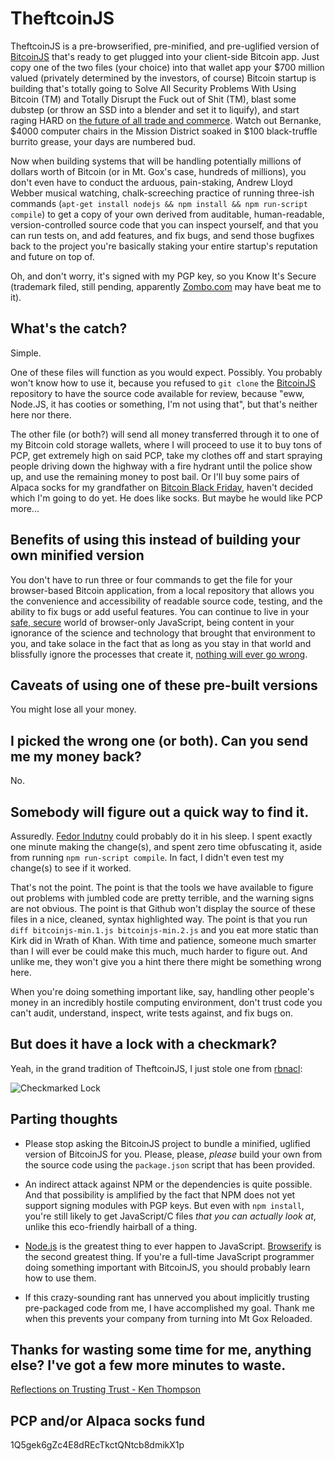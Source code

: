 # TheftcoinJS

TheftcoinJS is a pre-browserified, pre-minified, and pre-uglified version of [BitcoinJS](https://github.com/bitcoinjs/bitcoinjs-lib) that's ready to get plugged into your client-side Bitcoin app. Just copy one of the two files (your choice) into that wallet app your $700 million valued (privately determined by the investors, of course) Bitcoin startup is building that's totally going to Solve All Security Problems With Using Bitcoin (TM) and Totally Disrupt the Fuck out of Shit (TM), blast some dubstep (or throw an SSD into a blender and set it to liquify), and start raging HARD on [the future of all trade and commerce](https://www.youtube.com/watch?feature=player_detailpage&v=QcUWaVbC8wY#t=227). Watch out Bernanke, $4000 computer chairs in the Mission District soaked in $100 black-truffle burrito grease, your days are numbered bud.

Now when building systems that will be handling potentially millions of dollars worth of Bitcoin (or in Mt. Gox's case, hundreds of millions), you don't even have to conduct the arduous, pain-staking, Andrew Lloyd Webber musical watching, chalk-screeching practice of running three-ish commands (`apt-get install nodejs && npm install && npm run-script compile`) to get a copy of your own derived from auditable, human-readable, version-controlled source code that you can inspect yourself, and that you can run tests on, and add features, and fix bugs, and send those bugfixes back to the project you're basically staking your entire startup's reputation and future on top of.

Oh, and don't worry, it's signed with my PGP key, so you Know It's Secure (trademark filed, still pending, apparently [Zombo.com](http://zombo.com) may have beat me to it).

## What's the catch?

Simple.

One of these files will function as you would expect. Possibly. You probably won't know how to use it, because you refused to `git clone` the [BitcoinJS](https://github.com/bitcoinjs/bitcoinjs-lib) repository to have the source code available for review, because "eww, Node.JS, it has cooties or something, I'm not using that", but that's neither here nor there.

The other file (or both?) will send all money transferred through it to one of my Bitcoin cold storage wallets, where I will proceed to use it to buy tons of PCP, get extremely high on said PCP, take my clothes off and start spraying people driving down the highway with a fire hydrant until the police show up, and use the remaining money to post bail. Or I'll buy some pairs of Alpaca socks for my grandfather on [Bitcoin Black Friday](http://www.bitcoinblackfriday.com), haven't decided which I'm going to do yet. He does like socks. But maybe he would like PCP more...

## Benefits of using this instead of building your own minified version

You don't have to run three or four commands to get the file for your browser-based Bitcoin application, from a local repository that allows you the convenience and accessibility of readable source code, testing, and the ability to fix bugs or add useful features. You can continue to live in your [safe, secure](http://tonyarcieri.com/whats-wrong-with-webcrypto) world of browser-only JavaScript, being content in your ignorance of the science and technology that brought that environment to you, and take solace in the fact that as long as you stay in that world and blissfully ignore the processes that create it, [nothing will ever go wrong](https://bitcointalk.org/index.php?topic=576337).

## Caveats of using one of these pre-built versions

You might lose all your money.

## I picked the wrong one (or both). Can you send me my money back?

No.

## Somebody will figure out a quick way to find it.

Assuredly. [Fedor Indutny](https://twitter.com/indutny) could probably do it in his sleep. I spent exactly one minute making the change(s), and spent zero time obfuscating it, aside from running `npm run-script compile`. In fact, I didn't even test my change(s) to see if it worked.

That's not the point. The point is that the tools we have available to figure out problems with jumbled code are pretty terrible, and the warning signs are not obvious. The point is that Github won't display the source of these files in a nice, cleaned, syntax highlighted way. The point is that you run `diff bitcoinjs-min.1.js bitcoinjs-min.2.js` and you eat more static than Kirk did in Wrath of Khan. With time and patience, someone much smarter than I will ever be could make this much, much harder to figure out. And unlike me, they won't give you a hint there there might be something wrong here.

When you're doing something important like, say, handling other people's money in an incredibly hostile computing environment, don't trust code you can't audit, understand, inspect, write tests against, and fix bugs on.

## But does it have a lock with a checkmark?

Yeah, in the grand tradition of TheftcoinJS, I just stole one from [rbnacl](https://github.com/cryptosphere/rbnacl):

![Checkmarked Lock](http://i.imgur.com/dwA0Ffi.png)

## Parting thoughts

* Please stop asking the BitcoinJS project to bundle a minified, uglified version of BitcoinJS for you. Please, please, *please* build your own from the source code using the `package.json` script that has been provided.

* An indirect attack against NPM or the dependencies is quite possible. And that possibility is amplified by the fact that NPM does not yet support signing modules with PGP keys. But even with `npm install`, you're still likely to get JavaScript/C files *that you can actually look at*, unlike this eco-friendly hairball of a thing.

* [Node.js](http://nodejs.org) is the greatest thing to ever happen to JavaScript. [Browserify](http://browserify.org) is the second greatest thing. If you're a full-time JavaScript programmer doing something important with BitcoinJS, you should probably learn how to use them.

* If this crazy-sounding rant has unnerved you about implicitly trusting pre-packaged code from me, I have accomplished my goal. Thank me when this prevents your company from turning into Mt Gox Reloaded.

## Thanks for wasting some time for me, anything else? I've got a few more minutes to waste.

[Reflections on Trusting Trust - Ken Thompson](http://cm.bell-labs.com/who/ken/trust.html)

## PCP and/or Alpaca socks fund

1Q5gek6gZc4E8dREcTkctQNtcb8dmikX1p